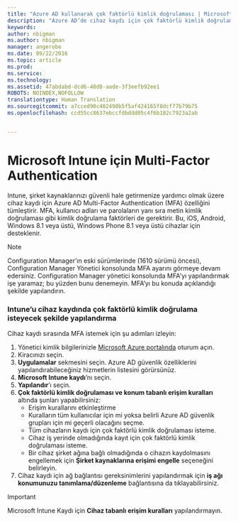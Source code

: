 ```yaml
---
title: "Azure AD kullanarak çok faktörlü kimlik doğrulaması | Microsoft Intune"
description: "Azure AD’de cihaz kaydı için çok faktörlü kimlik doğrulaması isteme."
keywords: 
author: nbigman
ms.author: nbigman
manager: angerobe
ms.date: 09/22/2016
ms.topic: article
ms.prod: 
ms.service: 
ms.technology: 
ms.assetid: 47abdabd-dcd6-48d8-aade-3f3eefb92ee1
ROBOTS: NOINDEX,NOFOLLOW
translationtype: Human Translation
ms.sourcegitcommit: a7cced90c482498b5f5af424165f8dcf77b79b75
ms.openlocfilehash: ccd55cc8637ebccfdbddd05c4f6b182c7923a2ab


---
```


# Microsoft Intune için Multi-Factor Authentication

Intune, şirket kaynaklarınızı güvenli hale getirmenize yardımcı olmak üzere cihaz kaydı için Azure AD Multi-Factor Authentication (MFA) özelliğini tümleştirir. MFA, kullanıcı adları ve parolaların yanı sıra metin kimlik doğrulaması gibi kimlik doğrulama faktörleri de gerektirir. Bu, iOS, Android, Windows 8.1 veya üstü, Windows Phone 8.1 veya üstü cihazlar için desteklenir.

> [!NOTE]
>
> Configuration Manager’ın eski sürümlerinde (1610 sürümü öncesi), Configuration Manager Yönetici konsolunda MFA ayarını görmeye devam edersiniz. Configuration Manager yönetici konsolunda MFA'yı yapılandırmak işe yaramaz; bu yüzden bunu denemeyin. MFA’yı bu konuda açıklandığı şekilde yapılandırın.

### Intune’u cihaz kaydında çok faktörlü kimlik doğrulama isteyecek şekilde yapılandırma
Cihaz kaydı sırasında MFA istemek için şu adımları izleyin:

1. Yönetici kimlik bilgilerinizle [Microsoft Azure portalında](https://manage.windowsazure.com) oturum açın.
2. Kiracınızı seçin.
2. **Uygulamalar** sekmesini seçin. Azure AD güvenlik özelliklerini yapılandırabileceğiniz hizmetlerin listesini görürsünüz.
3. **Microsoft Intune kaydı**’nı seçin.
4. **Yapılandır**’ı seçin. 
5. **Çok faktörlü kimlik doğrulaması ve konum tabanlı erişim kuralları** altında şunları yapabilirsiniz:
    -  Erişim kurallarını etkinleştirme
    -  Kuralların tüm kullanıcılar için mi yoksa belirli Azure AD güvenlik grupları için mi geçerli olacağını seçme.
    -  Tüm cihazların kaydı için çok faktörlü kimlik doğrulaması isteme.
    -  Cihaz iş yerinde olmadığında kayıt için çok faktörlü kimlik doğrulaması isteme.
    -  Bir cihaz şirket ağına bağlı olmadığında o cihazın kaydolmasını engellemek için **Şirket kaynaklarına erişimi engelle** seçeneğini belirleyin. 
4. Cihaz kaydı için ağ bağlantısı gereksinimlerini yapılandırmak için **iş ağı konumunuzu tanımlama/düzenleme** bağlantısına da tıklayabilirsiniz.

> [!IMPORTANT]
> 
> Microsoft Intune Kaydı için **Cihaz tabanlı erişim kuralları** yapılandırmayın.



<!--HONumber=Sep16_HO4-->


